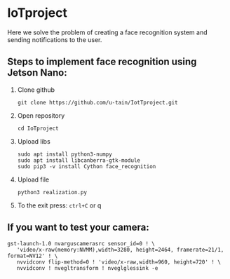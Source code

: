 # IoTproject
Here we solve the problem of creating a face recognition system and sending notifications to the user.
## Steps to implement face recognition using Jetson Nano:
1. Clone github
   ```
   git clone https://github.com/u-tain/IotTproject.git
   ```
2. Open repository 
   ```
   cd IoTproject
   ```
3. Upload libs
   ```
   sudo apt install python3-numpy
   sudo apt install libcanberra-gtk-module
   sudo pip3 -v install Cython face_recognition
   ```
4. Upload file
   ```
   python3 realization.py
5. To the exit press: ```ctrl+C``` or q
## If you want to test your camera:
```
gst-launch-1.0 nvarguscamerasrc sensor_id=0 ! \
   'video/x-raw(memory:NVMM),width=3280, height=2464, framerate=21/1, format=NV12' ! \
   nvvidconv flip-method=0 ! 'video/x-raw,width=960, height=720' ! \
   nvvidconv ! nvegltransform ! nveglglessink -e
```
